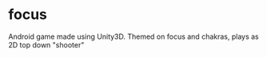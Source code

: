 # focus
Android game made using Unity3D. Themed on focus and chakras, plays as 2D top down "shooter"
